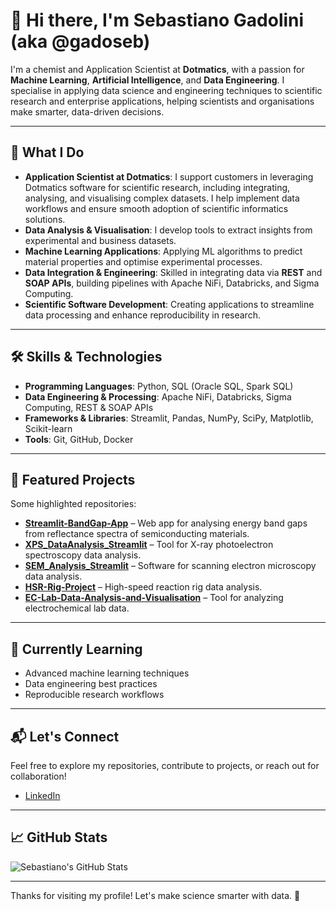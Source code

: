 # 👋 Hi there, I'm Sebastiano Gadolini (aka @gadoseb)

I'm a chemist and Application Scientist at **Dotmatics**, with a passion for **Machine Learning**, **Artificial Intelligence**, and **Data Engineering**. I specialise in applying data science and engineering techniques to scientific research and enterprise applications, helping scientists and organisations make smarter, data-driven decisions.

---

## 🔬 What I Do

- **Application Scientist at Dotmatics**: I support customers in leveraging Dotmatics software for scientific research, including integrating, analysing, and visualising complex datasets. I help implement data workflows and ensure smooth adoption of scientific informatics solutions.
- **Data Analysis & Visualisation**: I develop tools to extract insights from experimental and business datasets.
- **Machine Learning Applications**: Applying ML algorithms to predict material properties and optimise experimental processes.
- **Data Integration & Engineering**: Skilled in integrating data via **REST** and **SOAP APIs**, building pipelines with Apache NiFi, Databricks, and Sigma Computing.
- **Scientific Software Development**: Creating applications to streamline data processing and enhance reproducibility in research.

---

## 🛠 Skills & Technologies

- **Programming Languages**: Python, SQL (Oracle SQL, Spark SQL)
- **Data Engineering & Processing**: Apache NiFi, Databricks, Sigma Computing, REST & SOAP APIs
- **Frameworks & Libraries**: Streamlit, Pandas, NumPy, SciPy, Matplotlib, Scikit-learn
- **Tools**: Git, GitHub, Docker

---

## 📂 Featured Projects

Some highlighted repositories:

- **[Streamlit-BandGap-App](https://github.com/gadoseb/Streamlit-BandGap-App)** – Web app for analysing energy band gaps from reflectance spectra of semiconducting materials.
- **[XPS_DataAnalysis_Streamlit](https://github.com/gadoseb/XPS_DataAnalysis_Streamlit)** – Tool for X-ray photoelectron spectroscopy data analysis.
- **[SEM_Analysis_Streamlit](https://github.com/gadoseb/SEM_Analysis_Streamlit)** – Software for scanning electron microscopy data analysis.
- **[HSR-Rig-Project](https://github.com/gadoseb/HSR-Rig-Project)** – High-speed reaction rig data analysis.
- **[EC-Lab-Data-Analysis-and-Visualisation](https://github.com/gadoseb/EC-Lab-Data-Analysis-and-Visualisation)** – Tool for analyzing electrochemical lab data.

---

## 🌱 Currently Learning

- Advanced machine learning techniques
- Data engineering best practices
- Reproducible research workflows

---

## 📬 Let's Connect

Feel free to explore my repositories, contribute to projects, or reach out for collaboration!

- [LinkedIn](https://www.linkedin.com/in/sebastiano-gadolini-6300b115b/)

---

## 📈 GitHub Stats

![Sebastiano's GitHub Stats](https://github-readme-stats.vercel.app/api?username=gadoseb&show_icons=true&hide_title=true&count_private=true&hide=prs)

---

Thanks for visiting my profile! Let's make science smarter with data. 🚀
